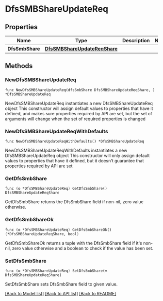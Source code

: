 # DfsSMBShareUpdateReq

## Properties

Name | Type | Description | Notes
------------ | ------------- | ------------- | -------------
**DfsSmbShare** | [**DfsSMBShareUpdateReqShare**](DfsSMBShareUpdateReqShare.md) |  | 

## Methods

### NewDfsSMBShareUpdateReq

`func NewDfsSMBShareUpdateReq(dfsSmbShare DfsSMBShareUpdateReqShare, ) *DfsSMBShareUpdateReq`

NewDfsSMBShareUpdateReq instantiates a new DfsSMBShareUpdateReq object
This constructor will assign default values to properties that have it defined,
and makes sure properties required by API are set, but the set of arguments
will change when the set of required properties is changed

### NewDfsSMBShareUpdateReqWithDefaults

`func NewDfsSMBShareUpdateReqWithDefaults() *DfsSMBShareUpdateReq`

NewDfsSMBShareUpdateReqWithDefaults instantiates a new DfsSMBShareUpdateReq object
This constructor will only assign default values to properties that have it defined,
but it doesn't guarantee that properties required by API are set

### GetDfsSmbShare

`func (o *DfsSMBShareUpdateReq) GetDfsSmbShare() DfsSMBShareUpdateReqShare`

GetDfsSmbShare returns the DfsSmbShare field if non-nil, zero value otherwise.

### GetDfsSmbShareOk

`func (o *DfsSMBShareUpdateReq) GetDfsSmbShareOk() (*DfsSMBShareUpdateReqShare, bool)`

GetDfsSmbShareOk returns a tuple with the DfsSmbShare field if it's non-nil, zero value otherwise
and a boolean to check if the value has been set.

### SetDfsSmbShare

`func (o *DfsSMBShareUpdateReq) SetDfsSmbShare(v DfsSMBShareUpdateReqShare)`

SetDfsSmbShare sets DfsSmbShare field to given value.



[[Back to Model list]](../README.md#documentation-for-models) [[Back to API list]](../README.md#documentation-for-api-endpoints) [[Back to README]](../README.md)


